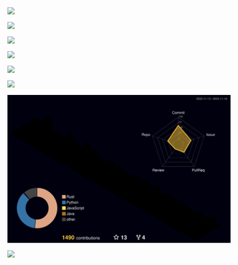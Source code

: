 <img src="http://readme-typing-svg.herokuapp.com?font=ubuntu&color=%2336BCF7&vCenter=true&multiline=true&height=39&lines=Hi+am+TheDT">

<img src="https://github-readme-stats.vercel.app/api/top-langs/?username=thedtvn&theme=radical"></a>

<a href="https://discord.com/users/542602170080428063"><img src="https://lanyard.cnrad.dev/api/542602170080428063"></a>

<img src="https://github-readme-stats.vercel.app/api?username=thedtvn&show_icons=true&theme=radical"></a>

<img src="https://github-readme-streak-stats.herokuapp.com/?user=thedtvn&theme=radical&hide_border=fals"></a>

<img src="https://github-readme-activity-graph.vercel.app/graph?username=thedtvn&bg_color=141321&color=ffffff&line=d83b7d&point=8a757d&area=true&hide_border=false"><a/>

<img src="./profile-3d-contrib/profile-night-rainbow.svg"></a>

<img src="https://komarev.com/ghpvc/?username=thedtvn&style=flat-squar&color=brightgreen"></a>
